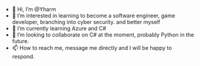 - 👋 Hi, I’m @Yharm
- 👀 I’m interested in learning to become a software engineer, game developer, branching into cyber security. and better myself
- 🌱 I’m currently learning Azure and C#
- 💞️ I’m looking to collaborate on C# at the moment, probably Python in the future.
- 📫 How to reach me, message me directly and I will be happy to respond.

<!---
Yharm/Yharm is a ✨ special ✨ repository because its `README.md` (this file) appears on your GitHub profile.
You can click the Preview link to take a look at your changes.
--->

